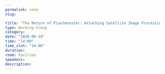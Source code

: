 ```yaml
---
permalink: none
slug:

title: "The Return of Pixelmonster: Attacking Satellite Image Processing"
type: Working Group
category:
date: "2018-09-19"
time: "14:00"
time_slot: "14:00"
duration:
room: Pavilion
speakers:
description:
---
```

